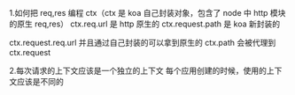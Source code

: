 <!--
 * @Author: your name
 * @Date: 2021-10-10 19:12:09
 * @LastEditTime: 2021-10-10 19:59:37
 * @LastEditors: Please set LastEditors
 * @Description: In User Settings Edit
 * @FilePath: /frontDemo/koa实现/koa/README.md
-->

1.如何把 req,res 编程 ctx（ctx 是 koa 自己封装对象，包含了 node 中 http 模块的原生 req,res）
ctx.req.url 是 http 原生的 ctx.request.path 是 koa 新封装的

ctx.request.req.url 并且通过自己封装的可以拿到原生的
ctx.path 会被代理到 ctx.request

2.每次请求的上下文应该是一个独立的上下文
每个应用创建的时候，使用的上下文应该是不同的

